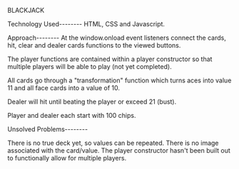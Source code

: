BLACKJACK

Technology Used--------
HTML, CSS and Javascript.

Approach--------
At the window.onload event listeners connect the cards, hit, clear and dealer cards functions
to the viewed buttons.

The player functions are contained within a player constructor so that multiple
players will be able to play (not yet completed).

All cards go through a "transformation" function which turns aces into value 11 and
all face cards into a value of 10.

Dealer will hit until beating the player or exceed 21 (bust).

Player and dealer each start with 100 chips.

Unsolved Problems--------

There is no true deck yet, so values can be repeated.
There is no image associated with the card/value.
The player constructor hasn't been built out to functionally allow for multiple players.
